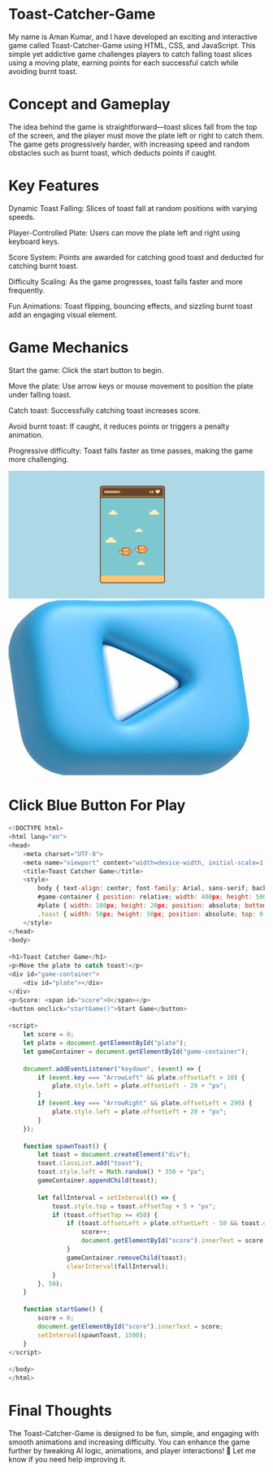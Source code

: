 <h1>Toast-Catcher-Game</h1>
<P>My name is Aman Kumar, and I have developed an exciting and interactive game called Toast-Catcher-Game using HTML, CSS, and JavaScript. This simple yet addictive game challenges players to catch falling toast slices using a moving plate, earning points for each successful catch while avoiding burnt toast.</P>

<h1>Concept and Gameplay</h1>
<P>The idea behind the game is straightforward—toast slices fall from the top of the screen, and the player must move the plate left or right to catch them. The game gets progressively harder, with increasing speed and random obstacles such as burnt toast, which deducts points if caught.</P>

<h1>Key Features</h1>
<P>Dynamic Toast Falling: Slices of toast fall at random positions with varying speeds.

Player-Controlled Plate: Users can move the plate left and right using keyboard keys.

Score System: Points are awarded for catching good toast and deducted for catching burnt toast.

Difficulty Scaling: As the game progresses, toast falls faster and more frequently.

Fun Animations: Toast flipping, bouncing effects, and sizzling burnt toast add an engaging visual element.</P>

<h1>Game Mechanics</h1>
<P>Start the game: Click the start button to begin.

Move the plate: Use arrow keys or mouse movement to position the plate under falling toast.

Catch toast: Successfully catching toast increases score.

Avoid burnt toast: If caught, it reduces points or triggers a penalty animation.

Progressive difficulty: Toast falls faster as time passes, making the game more challenging.</P>

<img src = "https://github.com/Amansinha110/Toast-Catcher-Game/blob/master/Screenshot%202025-06-01%20064941.png">
<a href = "https://amansinha110.github.io/Toast-Catcher-Game/"><img src = "https://github.com/Amansinha110/Toast-Catcher-Game/blob/master/OIP.jpeg"></a>

<h1>Click Blue Button For Play</h1>

```javascript
<!DOCTYPE html>
<html lang="en">
<head>
    <meta charset="UTF-8">
    <meta name="viewport" content="width=device-width, initial-scale=1.0">
    <title>Toast Catcher Game</title>
    <style>
        body { text-align: center; font-family: Arial, sans-serif; background-color: #f5e1a0; }
        #game-container { position: relative; width: 400px; height: 500px; margin: auto; border: 2px solid #333; background-color: #fff; overflow: hidden; }
        #plate { width: 100px; height: 20px; position: absolute; bottom: 10px; left: 150px; background-color: brown; border-radius: 10px; }
        .toast { width: 50px; height: 50px; position: absolute; top: 0; background: url('toast.png') no-repeat center/cover; }
    </style>
</head>
<body>

<h1>Toast Catcher Game</h1>
<p>Move the plate to catch toast!</p>
<div id="game-container">
    <div id="plate"></div>
</div>
<p>Score: <span id="score">0</span></p>
<button onclick="startGame()">Start Game</button>

<script>
    let score = 0;
    let plate = document.getElementById("plate");
    let gameContainer = document.getElementById("game-container");

    document.addEventListener("keydown", (event) => {
        if (event.key === "ArrowLeft" && plate.offsetLeft > 10) {
            plate.style.left = plate.offsetLeft - 20 + "px";
        }
        if (event.key === "ArrowRight" && plate.offsetLeft < 290) {
            plate.style.left = plate.offsetLeft + 20 + "px";
        }
    });

    function spawnToast() {
        let toast = document.createElement("div");
        toast.classList.add("toast");
        toast.style.left = Math.random() * 350 + "px";
        gameContainer.appendChild(toast);

        let fallInterval = setInterval(() => {
            toast.style.top = toast.offsetTop + 5 + "px";
            if (toast.offsetTop >= 450) {
                if (toast.offsetLeft > plate.offsetLeft - 50 && toast.offsetLeft < plate.offsetLeft + 100) {
                    score++;
                    document.getElementById("score").innerText = score;
                }
                gameContainer.removeChild(toast);
                clearInterval(fallInterval);
            }
        }, 50);
    }

    function startGame() {
        score = 0;
        document.getElementById("score").innerText = score;
        setInterval(spawnToast, 1500);
    }
</script>

</body>
</html>
```

<h1>Final Thoughts</h1>
<p>The Toast-Catcher-Game is designed to be fun, simple, and engaging with smooth animations and increasing difficulty. You can enhance the game further by tweaking AI logic, animations, and player interactions! 🚀 Let me know if you need help improving it.</p>
